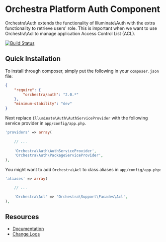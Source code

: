 Orchestra Platform Auth Component
==============

Orchestra\Auth extends the functionality of Illuminate\Auth with the extra functionality to retrieve users' role. This is important when we want to use Orchestra\Acl to manage application Access Control List (ACL).

[![Build Status](https://travis-ci.org/orchestral/auth.png?branch=master)](https://travis-ci.org/orchestral/auth)

## Quick Installation

To install through composer, simply put the following in your `composer.json` file:

```json
{
	"require": {
		"orchestra/auth": "2.0.*"
	},
	"minimum-stability": "dev"
}
```

Next replace `Illuminate\Auth\AuthServiceProvider` with the following service provider in `app/config/app.php`.

```php
'providers' => array(
	
	// ...
	
	'Orchestra\Auth\AuthServiceProvider',
	'Orchestra\Auth\PackageServiceProvider',
),
```

You might want to add `Orchestra\Acl` to class aliases in `app/config/app.php`:

```php
'aliases' => array(

	// ...

	'Orchestra\Acl' => 'Orchestra\Support\Facades\Acl',
),
```

## Resources

* [Documentation](http://docs.orchestraplatform.com/pages/components/auth)
* [Change Logs](https://github.com/orchestral/auth/wiki/Change-Logs)